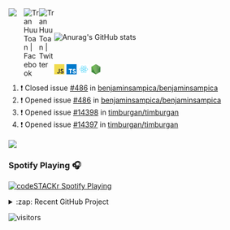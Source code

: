 <a href="#">
  <img align="left" src="https://emojis.slackmojis.com/emojis/images/1531849430/4246/blob-sunglasses.gif?1531849430" width="30"/>
</a>
<a href="https://www.facebook.com/huutoan02/">
  <img align="left" width="30px" alt="Tran Huu Toan | Facebook" src="https://img.icons8.com/doodle/48/000000/facebook-new.png"/>
</a>
<a href="https://twitter.com/MeizuToan">
  <img align="left" width="30px" alt="Tran Huu Toan | Twitter" src="https://raw.githubusercontent.com/anuraghazra/anuraghazra/master/assets/twitter.svg" />
</a>

<br/>
<br/>

![Anurag's GitHub stats](https://github-readme-stats.vercel.app/api?username=huutoan02&show_icons=true&theme=radical&include_all_commits=true&count_private=true)

<br/>

<!-- **Languages and Tools:** -->

<code><img height="20" src="https://raw.githubusercontent.com/github/explore/80688e429a7d4ef2fca1e82350fe8e3517d3494d/topics/javascript/javascript.png"></code>
<code><img height="20" src="https://raw.githubusercontent.com/github/explore/80688e429a7d4ef2fca1e82350fe8e3517d3494d/topics/typescript/typescript.png"></code>
<code><img height="20" src="https://raw.githubusercontent.com/github/explore/80688e429a7d4ef2fca1e82350fe8e3517d3494d/topics/react/react.png"></code>
<code><img height="20" src="https://raw.githubusercontent.com/github/explore/80688e429a7d4ef2fca1e82350fe8e3517d3494d/topics/nodejs/nodejs.png"></code>    


<!--START_SECTION:activity-->
1. ❗️ Closed issue [#486](https://github.com/benjaminsampica/benjaminsampica/issues/486) in [benjaminsampica/benjaminsampica](https://github.com/benjaminsampica/benjaminsampica)
2. ❗️ Opened issue [#486](https://github.com/benjaminsampica/benjaminsampica/issues/486) in [benjaminsampica/benjaminsampica](https://github.com/benjaminsampica/benjaminsampica)
3. ❗️ Opened issue [#14398](https://github.com/timburgan/timburgan/issues/14398) in [timburgan/timburgan](https://github.com/timburgan/timburgan)
4. ❗️ Opened issue [#14397](https://github.com/timburgan/timburgan/issues/14397) in [timburgan/timburgan](https://github.com/timburgan/timburgan)
<!--END_SECTION:activity-->

<!-- <img align="right" alt="GIF" src="https://github.com/Gapur/Gapur/blob/master/coding.gif?raw=true" width="408" height="318" /> -->


<!-- [![Top Langs](https://github-readme-stats.vercel.app/api/top-langs/?username=huutoan02&layout=compact&show_icons=true&exclude_repo=KNN-Image-Classification&langs_count=10)](#) -->


<img align="center" src="https://github-readme-stats.anuraghazra1.vercel.app/api/top-langs/?username=huutoan02&layout=compact&theme=material-palenight&langs_count=10" />

### Spotify Playing 🎧

[<img src="https://now-playing-codestackr.vercel.app/api/spotify-playing" alt="codeSTACKr Spotify Playing" width="350" />](https://open.spotify.com/user/ka299q14mdjilnbeepo3x58um)

<details>
  <summary>:zap: Recent GitHub Project</summary>
  <br/>
<!--START_SECTION:activity-->
  
- Blog https://github.com/huutoan02/NodeJS-Blog
- React https://github.com/huutoan02/ReactJS
- Zoom Clone https://github.com/huutoan02/NodeJS-Zoom-Clone
<!--END_SECTION:activity-->

</details>


![visitors](https://visitor-badge.glitch.me/badge?page_id=page.id)
